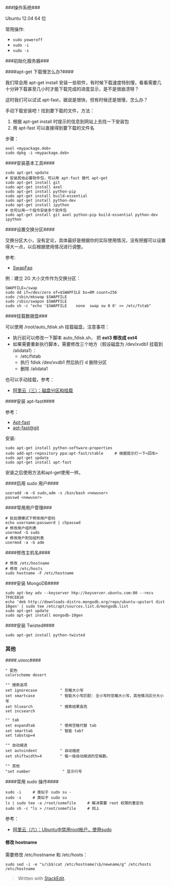 ###操作系统###

Ubuntu 12.04 64 位

常用操作:

- `sudo poweroff`
- `sudo -i`
- `sudo -s`

###初始化服务器###

####apt-get 下载慢怎么办?####

我们常会用 apt-get install 安装一些软件，有时候下载速度特别慢，看看需要几十分钟下载甚至几小时才能下载完成的进度显示，是不是很崩溃呀？

这时我们可以试试 apt-fast，据说是很快，但有时候还是很慢，怎么办？

手动下载安装吧！找到要下载的文件，方法：

1. 根据 apt-get install 时提示的信息到网站上去找一下安装包
2. 用 apt-fast 可以直接得到要下载的文件名

步骤：

    axel <mypackage.deb>
    sudo dpkg -i <mypackage.deb>

####安装基本工具####

    sudo apt-get update
    # 安装其他必要软件包，可以用 apt-fast 替代 apt-get
    sudo apt-get install git
    sudo apt-get install axel
    sudo apt-get install python-pip
    sudo apt-get install build-essential
    sudo apt-get install python-dev
	sudo apt-get install ipython
    # 也可以用一个指令安装多个软件包
    sudo apt-get install git axel python-pip build-essential python-dev ipython

####设置交换分区####

交换分区大小，没有定论，具体最好是根据你的实际使用情况，没有把握可以设置得大一点，以后根据使用情况进行调整。

参考:

- [SwapFaq](https://help.ubuntu.com/community/SwapFaq)

例：建立 2G 大小文件作为交换分区：

    SWAPFILE=/swap
    sudo dd if=/dev/zero of=$SWAPFILE bs=8M count=256
    sudo /sbin/mkswap $SWAPFILE
    sudo /sbin/swapon $SWAPFILE
    sudo sh -c "echo '$SWAPFILE    none  swap sw 0 0' >> /etc/fstab"

####挂载数据盘###

可以使用 /root/auto_fdisk.sh 挂载磁盘，注意事项：

- 执行前可以修改一下脚本 auto_fdisk.sh， 把 **ext3 修改成 ext4**
- 如果需要重新执行脚本，需要修改三个地方（假设磁盘为 /dev/xvdb1 挂载到 /alidata1）：
  - /etc/fstab
  - 执行 fdisk /dev/xvdb1 然后执行 d 删除分区
  - 删除 /alidata1

也可以手动挂载，参考：

- [阿里云（三）：磁盘分区和挂载](http://blog.sina.com.cn/s/blog_6262a50e0101fkzf.html)

####安装 apt-fast####

参考：

- [Apt-fast](http://wiki.ubuntu.org.cn/Apt-fast)
- [apt-fast@git](https://github.com/ilikenwf/apt-fast)

安装:

    sudo apt-get install python-software-properties
    sudo add-apt-repository ppa:apt-fast/stable     # 根据提示打一下<回车>
    sudo apt-get update
    sudo apt-get install apt-fast

安装之后使用方法和apt-get使用一样。

####启用 sudo 用户####

    useradd -m -G sudo,adm -s /bin/bash <newuser>
    passwd <newuser>

####常用用户管理###

    # 批处理模式下修改用户密码
    echo username:password | chpasswd
    # 修改用户组列表
    usermod -G sudo
    # 修改用户附加组列表
    usermod -a -G adm

####修改主机名####

    # 修改 /etc/hostname
    # 修改 /etc/hosts
    sudo hostname -F /etc/hostname

####安装 MongoDB####

    sudo apt-key adv --keyserver hkp://keyserver.ubuntu.com:80 --recv 7F0CEB10
    echo 'deb http://downloads-distro.mongodb.org/repo/ubuntu-upstart dist 10gen' | sudo tee /etc/apt/sources.list.d/mongodb.list
    sudo apt-get update
    sudo apt-get install mongodb-10gen

####安装 Twisted####

    sudo apt-get install python-twisted

### 其他 ###

####.vimrc####

    " 配色
    colorscheme desert
    
    "" 搜索选项
    set ignorecase          " 忽略大小写
    set smartcase           " 智能大小写匹配: 全小写时忽略大小写，其他情况区分大小写
    set hlsearch            " 搜索结果高亮
    set incsearch
    
    "" tab
    set expandtab           " 使用空格代替 tab
    set smarttab            " 智能 tab?
    set tabstop=4
    
    "" 自动缩进
    set autoindent          " 自动缩进
    set shiftwidth=4        " 每一级自动缩进的空格数。
    
    "" 其他
    "set number              " 显示行号


####常用 sudo 操作####

    sudo -i     # 类似于 sudo su -
    sudo -s     # 类似于 sudo su
    ls | sudo tee -a /root/somefile     # 解决需要 root 权限的重定向
    sudo sh -c "ls > /root/somefile     # 同上

参考：

- [阿里云（六）：Ubuntu中禁用root帐户，使用sudo](http://blog.sina.com.cn/s/blog_6262a50e0101fotx.html)

#### 修改 hostname ####

需要修改 /etc/hostname 和 /etc/hosts：

    sudo sed -i -e "s/\b$(cat /etc/hostname)\b/newname/g" /etc/hosts /etc/hostname

> Written with [StackEdit](https://stackedit.io/).